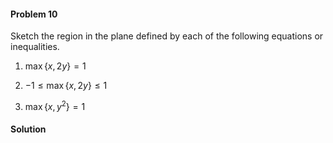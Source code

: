 <div class="alert alert-warning" role="alert">
<h4 class="alert-heading">Problem 10</h4>

Sketch the region in the plane defined by each of the following equations or inequalities.

1. $\max\{x, 2y\} = 1$

2. $-1 \le \max\{x, 2y\} \le 1$

3. $\max\{x, y^2\} = 1$

</div>

<div class="alert alert-success" role="alert">
<h4 class="alert-heading">Solution</h4>



</div>

